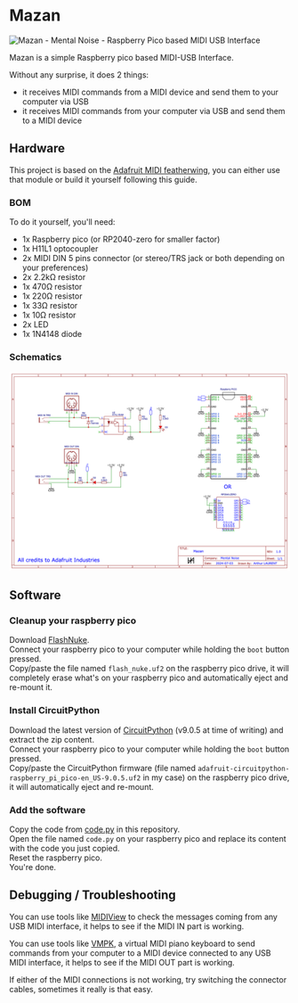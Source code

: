 # Mazan

![Mazan - Mental Noise - Raspberry Pico based MIDI USB Interface](https://github.com/Mental-Noise/Mazan/assets/894203/a65d2aa6-3a61-4464-b632-dcac74d6f91a)

Mazan is a simple Raspberry pico based MIDI-USB Interface.

Without any surprise, it does 2 things:
- it receives MIDI commands from a MIDI device and send them to your computer via USB
- it receives MIDI commands from your computer via USB and send them to a MIDI device

## Hardware

This project is based on the [Adafruit MIDI featherwing](https://learn.adafruit.com/adafruit-midi-featherwing/overview), you can either use that module or build it yourself following this guide.

### BOM

To do it yourself, you'll need:
- 1x Raspberry pico (or RP2040-zero for smaller factor)
- 1x H11L1 optocoupler
- 2x MIDI DIN 5 pins connector (or stereo/TRS jack or both depending on your preferences)
- 2x 2.2kΩ resistor
- 1x 470Ω resistor
- 1x 220Ω resistor
- 1x 33Ω resistor
- 1x 10Ω resistor
- 2x LED
- 1x 1N4148 diode

### Schematics

![Mazan scehmatic - Mental Noise - Raspberry Pico based MIDI USB Interface](./schematic.png)

## Software

### Cleanup your raspberry pico

Download [FlashNuke](https://github.com/dwelch67/raspberrypi-pico/blob/main/flash_nuke.uf2).  
Connect your raspberry pico to your computer while holding the `boot` button pressed.  
Copy/paste the file named `flash_nuke.uf2` on the raspberry pico drive, it will completely erase what's on your raspberry pico and automatically eject and re-mount it.

### Install CircuitPython

Download the latest version of [CircuitPython](https://circuitpython.org/board/raspberry_pi_pico/) (v9.0.5 at time of writing) and extract the zip content.  
Connect your raspberry pico to your computer while holding the `boot` button pressed.  
Copy/paste the CircuitPython firmware (file named `adafruit-circuitpython-raspberry_pi_pico-en_US-9.0.5.uf2` in my case) on the raspberry pico drive, it will automatically eject and re-mount.

### Add the software

Copy the code from [code.py](./code.py) in this repository.  
Open the file named `code.py` on your raspberry pico and replace its content with the code you just copied.  
Reset the raspberry pico.  
You're done.

## Debugging / Troubleshooting

You can use tools like [MIDIView](https://hautetechnique.com/midi/midiview/) to check the messages coming from any USB MIDI interface, it helps to see if the MIDI IN part is working.

You can use tools like [VMPK](https://vmpk.sourceforge.io/), a virtual MIDI piano keyboard to send commands from your computer to a MIDI device connected to any USB MIDI interface, it helps to see if the MIDI OUT part is working.

If either of the MIDI connections is not working, try switching the connector cables, sometimes it really is that easy.
